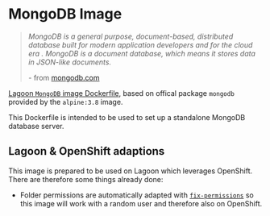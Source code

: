 # MongoDB Image

> _MongoDB is a general purpose, document-based, distributed database built for
> modern application developers and for the cloud era .
> MongoDB is a document database, which means it stores data in JSON-like documents._
>
> \- from [mongodb.com](https://www.mongodb.com/)

[Lagoon `MongoDB` image Dockerfile](https://github.com/amazeeio/lagoon/blob/master/images/mongo/Dockerfile), based on offical package `mongodb` provided by the `alpine:3.8` image.

This Dockerfile is intended to be used to set up a standalone MongoDB database server.

## Lagoon & OpenShift adaptions

This image is prepared to be used on Lagoon which leverages OpenShift.
There are therefore some things already done:

- Folder permissions are automatically adapted with [`fix-permissions`](https://github.com/sclorg/s2i-base-container/blob/master/core/root/usr/bin/fix-permissions)
so this image will work with a random user and therefore also on OpenShift.
